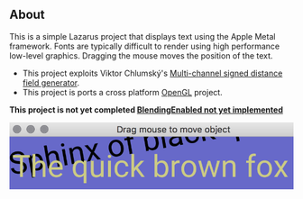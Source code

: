 ## About

This is a simple Lazarus project that displays text using the Apple Metal framework. Fonts are typically difficult to render using high performance low-level graphics. Dragging the mouse moves the position of the text.

 - This project exploits Viktor Chlumský's [Multi-channel signed distance field generator](https://github.com/Chlumsky/msdfgen).
 - This project is ports a cross platform [OpenGL](https://github.com/neurolabusc/OpenGLCoreTutorials) project.

**This project is not yet completed  [BlendingEnabled not yet implemented](http://metalbyexample.com/translucency-and-transparency/)**


![Font rendering](font.png)
